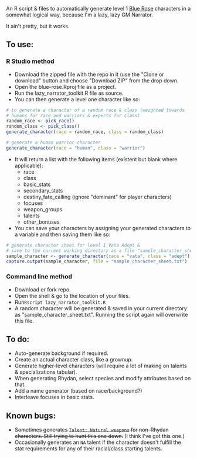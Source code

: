 An R script &amp; files to automatically generate level 1 [Blue Rose](https://greenroninstore.com/products/blue-rose-the-age-rpg-of-romantic-fantasy) characters in a somewhat logical way, because I'm a lazy, lazy ~~GM~~ Narrator.

It ain't pretty, but it works.

## To use:

### R Studio method
* Download the zipped file with the repo in it (use the "Clone or download" button and choose "Download ZIP" from the drop down. 
* Open the blue-rose.Rproj file as a project.
* Run the lazy_narrator_toolkit.R file as source.
* You can then generate a level one character like so:

```R
# to generate a character of a random race & class (weighted towards
# humans for race and warriors & experts for class)
random_race <- pick_race()
random_class <- pick_class()
generate_character(race = random_race, class = random_class)

# generate a human warrior character
generate_character(race = "human", class = "warrior")
```
* It will return a list with the following items (existent but blank where applicable):
   * race                          
   * class                         
   * basic_stats                  
   * secondary_stats               
   * destiny_fate_calling (ignore "dominant" for player characters)
   * focuses
   * weapon_groups                 
   * talents                      
   * other_bonuses        
* You can save your characters by assigning your generated characters to a variable and then saving them like so:

```R
# generate character sheet for level 1 Vata Adept & 
# save to the current working directory as a file "sample_character_sheet.txt"
sample_character <- generate_character(race = "vata", class = "adept")
capture.output(sample_character, file = "sample_character_sheet.txt")
```

### Command line method
* Download or fork repo.
* Open the shell & go to the location of your files. 
* Run`Rscript lazy_narrator_toolkit.R`
* A random character will be generated & saved in your current directory as "sample_character_sheet.txt". Running the script again will overwrite this file.

## To do:

* Auto-generate background if required.
* Create an actual character class, like a grownup.
* Generate higher-level characters (will require a lot of making on talents & specializations tabular).
* When generating Rhydan, select species and modify attributes based on that.
* Add a name generator (based on race/background?)
* Interleave focuses in basic stats.

## Known bugs:

* ~~Sometimes generates `Talent: Natural weapons` for non-Rhydan characters. Still trying to hunt this one down.~~ (I think I've got this one.)
* Occasionally generates an `NA` talent if the character doesn't fulfill the stat requirements for any of their racial/class starting talents.
